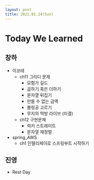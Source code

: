 ```yaml
---
layout: post
title: 2021.01.24(Sun)
---
```

# Today We Learned

## 창하

- 이코테
    - ch11 그리디 문제
        - 모험가 길드
        - 곱하기 혹은 더하기
        - 문자열 뒤집기
        - 만들 수 없는 금액
        - 볼링공 고르기
        - 무지의 먹방 라이브 (미결)
    - ch12 구현문제
        - 럭키 스트레이트
        - 문자열 재정렬
- spring_AWS
    - ch1 인텔리제이로 스프링부트 시작하기

## 진영

- Rest Day

